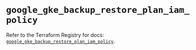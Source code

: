 # `google_gke_backup_restore_plan_iam_policy`

Refer to the Terraform Registry for docs: [`google_gke_backup_restore_plan_iam_policy`](https://registry.terraform.io/providers/hashicorp/google-beta/6.6.0/docs/resources/google_gke_backup_restore_plan_iam_policy).
